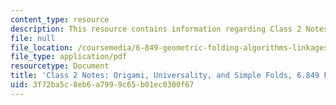 ```yaml
---
content_type: resource
description: This resource contains information regarding Class 2 Notes, Fall 2012.
file: null
file_location: /coursemedia/6-849-geometric-folding-algorithms-linkages-origami-polyhedra-fall-2012/3f72ba5c8eb6a7999c65b01ec0300f67_MIT6_849F12_C02.pdf
file_type: application/pdf
resourcetype: Document
title: 'Class 2 Notes: Origami, Universality, and Simple Folds, 6.849 Fall 2012'
uid: 3f72ba5c-8eb6-a799-9c65-b01ec0300f67
---
```

